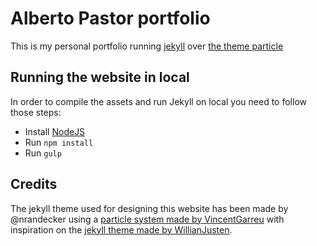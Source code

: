 # Alberto Pastor portfolio

This is my personal portfolio running [jekyll](https://jekyllrb.com/) over [the theme particle](https://github.com/nrandecker/particle)

## Running the website in local

In order to compile the assets and run Jekyll on local you need to follow those steps:

- Install [NodeJS](https://nodejs.org/)
- Run `npm install`
- Run `gulp`

## Credits

The jekyll theme used for designing this website has been made by @nrandecker using a [particle system made by VincentGarreu](https://github.com/willianjusten/will-jekyll-template) with inspiration on the [jekyll theme made by WillianJusten](https://github.com/willianjusten/will-jekyll-template).

